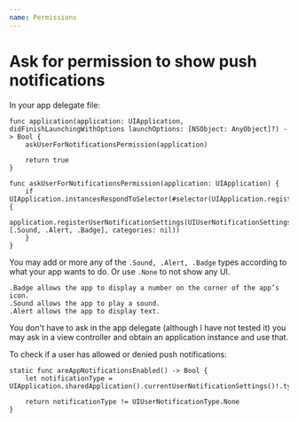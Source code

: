 ```yaml
---
name: Permissions
---
```


# Ask for permission to show push notifications

In your app delegate file:

```
func application(application: UIApplication, didFinishLaunchingWithOptions launchOptions: [NSObject: AnyObject]?) -> Bool {
    askUserForNotificationsPermission(application)

    return true
}

func askUserForNotificationsPermission(application: UIApplication) {
    if UIApplication.instancesRespondToSelector(#selector(UIApplication.registerUserNotificationSettings(_:))) {
        application.registerUserNotificationSettings(UIUserNotificationSettings(forTypes:[.Sound, .Alert, .Badge], categories: nil))
    }
}
```

You may add or more any of the `.Sound, .Alert, .Badge` types according to what your app wants to do. Or use `.None` to not show any UI.

```
.Badge allows the app to display a number on the corner of the app’s icon.
.Sound allows the app to play a sound.
.Alert allows the app to display text.
```

You don't have to ask in the app delegate (although I have not tested it) you may ask in a view controller and obtain an application instance and use that.

To check if a user has allowed or denied push notifications:

```
static func areAppNotificationsEnabled() -> Bool {
    let notificationType = UIApplication.sharedApplication().currentUserNotificationSettings()!.types

    return notificationType != UIUserNotificationType.None
}
```

